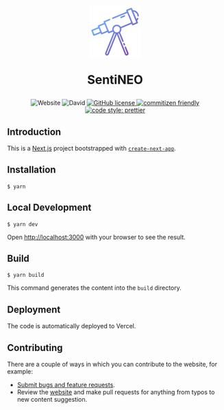 <h1 align="center">
    <a href="https://sentineo.app">
        <img src="https://github.com/vandreleal/sentineo/blob/main/public/telescope.png" alt="SentiNEO logo" width="120">
    </a>
    <p align="center">SentiNEO</p>
</h1>

<p align="center">
    <img alt="Website" src="https://img.shields.io/website?url=https%3A%2F%2Fsentineo.app">
    <img alt="David" src="https://img.shields.io/david/vandreleal/sentineo">
    <a href="https://github.com/vandreleal/sentineo/blob/dev/LICENSE">
        <img alt="GitHub license" src="https://img.shields.io/github/license/vandreleal/sentineo">
    </a>
    <a href="http://commitizen.github.io/cz-cli">
        <img alt="commitizen friendly" src="https://img.shields.io/badge/commitizen-friendly-brightgreen.svg">
    </a>
    <a href="https://github.com/prettier/prettier">
        <img alt="code style: prettier" src="https://img.shields.io/badge/code_style-prettier-ff69b4.svg">
    </a>
</p>

## Introduction

This is a [Next.js](https://nextjs.org/) project bootstrapped with [`create-next-app`](https://github.com/vercel/next.js/tree/canary/packages/create-next-app).

## Installation

```
$ yarn
```

## Local Development

```
$ yarn dev
```

Open [http://localhost:3000](http://localhost:3000) with your browser to see the result.

## Build

```
$ yarn build
```

This command generates the content into the `build` directory.

## Deployment

The code is automatically deployed to Vercel.

## Contributing

There are a couple of ways in which you can contribute to the website, for example:

- [Submit bugs and feature requests](https://github.com/vandreleal/sentineo/issues).
- Review the [website](https://sentineo.app) and make pull requests for anything from typos to new content suggestion.
